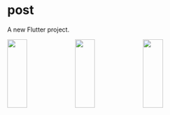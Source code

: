 # post

A new Flutter project.

<p>
<img src="https://user-images.githubusercontent.com/119872080/235119713-5b7a106c-50c8-4cfe-83da-bd23d03acdd8.png" height="20%" width="30%" >
<img src="https://user-images.githubusercontent.com/119872080/235119721-6ebb3a6e-58d1-4836-897e-5369a055bf22.png" height="20%" width="30%" >
<img src="https://user-images.githubusercontent.com/119872080/235119729-419b7d07-7b74-4157-b9c3-208e7d38b444.png" height="20%" width="30%" >
</p>
